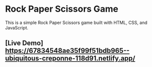 # Rock Paper Scissors Game

This is a simple Rock Paper Scissors game built with HTML, CSS, and JavaScript.

## [Live Demo]   https://67834548ae35f99f51bdb965--ubiquitous-creponne-118d91.netlify.app/
